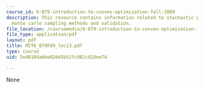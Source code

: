 ```yaml
---
course_id: 6-079-introduction-to-convex-optimization-fall-2009
description: This resource contains information related to stochastic programming,
  monte carlo sampling methods and validation.
file_location: /coursemedia/6-079-introduction-to-convex-optimization-fall-2009/5e4810dabbe02645b52fc082cd18ee74_MIT6_079F09_lec13.pdf
file_type: application/pdf
layout: pdf
title: MIT6_079F09_lec13.pdf
type: course
uid: 5e4810dabbe02645b52fc082cd18ee74

---
```

None